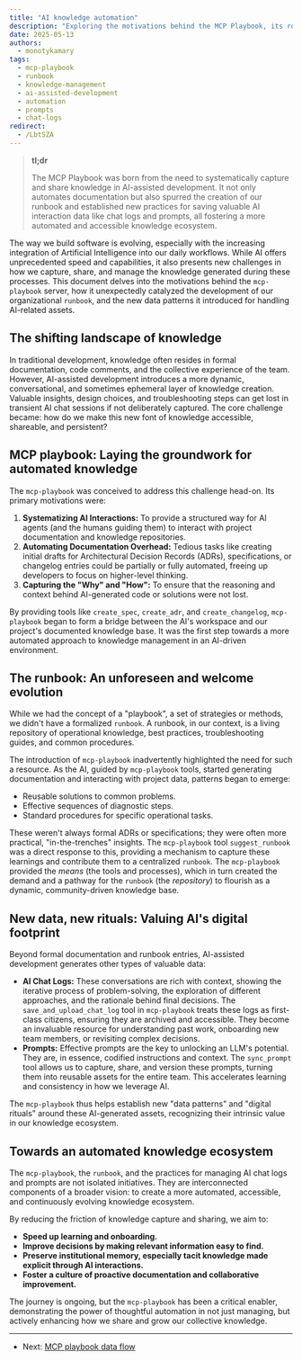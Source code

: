 ```yaml
---
title: "AI knowledge automation"
description: "Exploring the motivations behind the MCP Playbook, its role in establishing a dynamic runbook, and new patterns for capturing AI-generated knowledge like chat logs and prompts."
date: 2025-05-13
authors:
  - monotykamary
tags:
  - mcp-playbook
  - runbook
  - knowledge-management
  - ai-assisted-development
  - automation
  - prompts
  - chat-logs
redirect:
  - /LbtSZA
---
```


> **tl;dr**
>
> The MCP Playbook was born from the need to systematically capture and share knowledge in AI-assisted development. It not only automates documentation but also spurred the creation of our runbook and established new practices for saving valuable AI interaction data like chat logs and prompts, all fostering a more automated and accessible knowledge ecosystem.

The way we build software is evolving, especially with the increasing integration of Artificial Intelligence into our daily workflows. While AI offers unprecedented speed and capabilities, it also presents new challenges in how we capture, share, and manage the knowledge generated during these processes. This document delves into the motivations behind the `mcp-playbook` server, how it unexpectedly catalyzed the development of our organizational `runbook`, and the new data patterns it introduced for handling AI-related assets.

## The shifting landscape of knowledge

In traditional development, knowledge often resides in formal documentation, code comments, and the collective experience of the team. However, AI-assisted development introduces a more dynamic, conversational, and sometimes ephemeral layer of knowledge creation. Valuable insights, design choices, and troubleshooting steps can get lost in transient AI chat sessions if not deliberately captured. The core challenge became: how do we make this new font of knowledge accessible, shareable, and persistent?

## MCP playbook: Laying the groundwork for automated knowledge

The `mcp-playbook` was conceived to address this challenge head-on. Its primary motivations were:

1. **Systematizing AI Interactions:** To provide a structured way for AI agents (and the humans guiding them) to interact with project documentation and knowledge repositories.
2. **Automating Documentation Overhead:** Tedious tasks like creating initial drafts for Architectural Decision Records (ADRs), specifications, or changelog entries could be partially or fully automated, freeing up developers to focus on higher-level thinking.
3. **Capturing the "Why" and "How":** To ensure that the reasoning and context behind AI-generated code or solutions were not lost.

By providing tools like `create_spec`, `create_adr`, and `create_changelog`, `mcp-playbook` began to form a bridge between the AI's workspace and our project's documented knowledge base. It was the first step towards a more automated approach to knowledge management in an AI-driven environment.

## The runbook: An unforeseen and welcome evolution

While we had the concept of a "playbook", a set of strategies or methods, we didn't have a formalized `runbook`. A runbook, in our context, is a living repository of operational knowledge, best practices, troubleshooting guides, and common procedures.

The introduction of `mcp-playbook` inadvertently highlighted the need for such a resource. As the AI, guided by `mcp-playbook` tools, started generating documentation and interacting with project data, patterns began to emerge:

* Reusable solutions to common problems.
* Effective sequences of diagnostic steps.
* Standard procedures for specific operational tasks.

These weren't always formal ADRs or specifications; they were often more practical, "in-the-trenches" insights. The `mcp-playbook` tool `suggest_runbook` was a direct response to this, providing a mechanism to capture these learnings and contribute them to a centralized `runbook`. The `mcp-playbook` provided the *means* (the tools and processes), which in turn created the demand and a pathway for the `runbook` (the *repository*) to flourish as a dynamic, community-driven knowledge base.

## New data, new rituals: Valuing AI's digital footprint

Beyond formal documentation and runbook entries, AI-assisted development generates other types of valuable data:

* **AI Chat Logs:** These conversations are rich with context, showing the iterative process of problem-solving, the exploration of different approaches, and the rationale behind final decisions. The `save_and_upload_chat_log` tool in `mcp-playbook` treats these logs as first-class citizens, ensuring they are archived and accessible. They become an invaluable resource for understanding past work, onboarding new team members, or revisiting complex decisions.
* **Prompts:** Effective prompts are the key to unlocking an LLM's potential. They are, in essence, codified instructions and context. The `sync_prompt` tool allows us to capture, share, and version these prompts, turning them into reusable assets for the entire team. This accelerates learning and consistency in how we leverage AI.

The `mcp-playbook` thus helps establish new "data patterns" and "digital rituals" around these AI-generated assets, recognizing their intrinsic value in our knowledge ecosystem.

## Towards an automated knowledge ecosystem

The `mcp-playbook`, the `runbook`, and the practices for managing AI chat logs and prompts are not isolated initiatives. They are interconnected components of a broader vision: to create a more automated, accessible, and continuously evolving knowledge ecosystem.

By reducing the friction of knowledge capture and sharing, we aim to:

* **Speed up learning and onboarding.**
* **Improve decisions by making relevant information easy to find.**
* **Preserve institutional memory, especially tacit knowledge made explicit through AI interactions.**
* **Foster a culture of proactive documentation and collaborative improvement.**

The journey is ongoing, but the `mcp-playbook` has been a critical enabler, demonstrating the power of thoughtful automation in not just managing, but actively enhancing how we share and grow our collective knowledge.

---

* Next: [MCP playbook data flow](data-flow.md)
